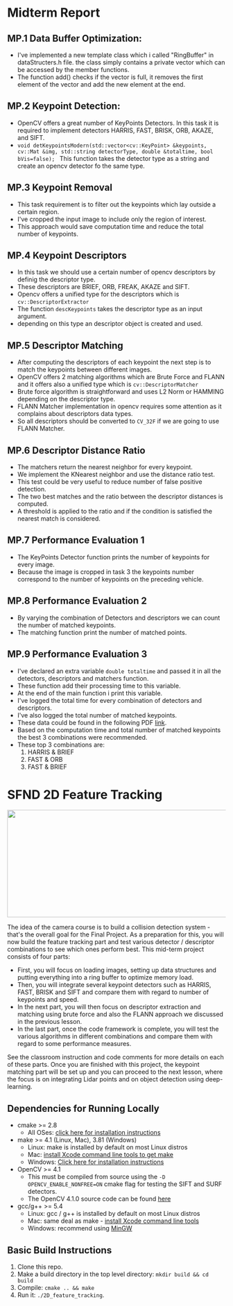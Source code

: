 # Midterm Report
## MP.1 Data Buffer Optimization:
 * I've implemented a new template class which i called "RingBuffer" in dataStructers.h file. the class simply contains a private vector which can be accessed by the member functions.
*  The function add() checks if the vector is full, it removes the first element of the vector and add the new element at the end.  

## MP.2 Keypoint Detection:
* OpenCV offers a great number of KeyPoints Detectors. In this task it is required to implement detectors HARRIS, FAST, BRISK, ORB, AKAZE, and SIFT.
* `void detKeypointsModern(std::vector<cv::KeyPoint> &keypoints, cv::Mat &img, std::string detectorType, double &totaltime, bool bVis=false);
` This function takes the detector type as a string and create an opencv detector fo the same type.

## MP.3 Keypoint Removal
* This task requirement is to filter out the keypoints which lay outside a certain region.
* I've cropped the input image to include only the region of interest. 
* This approach would save computation time and reduce the total number of keypoints.

## MP.4 Keypoint Descriptors
* In this task we should use a certain number of opencv descriptors by definig the descriptor type.
* These descriptors are BRIEF, ORB, FREAK, AKAZE and SIFT.
* Opencv offers a unified type for the descriptors which is `cv::DescriptorExtractor` 
* The function `descKeypoints` takes the descriptor type as an input argument. 
* depending on this type an descriptor object is created and used. 
## MP.5 Descriptor Matching
* After computing the descriptors of each keypoint the next step is to match the keypoints between different images.
* OpenCV offers 2 matching algorithms which are Brute Force and FLANN and it offers also a unified type which is `cv::DescriptorMatcher`
* Brute force algorithm is straightforward and uses L2 Norm or HAMMING depending on the descriptor type.
* FLANN Matcher implementation in opencv requires some attention as it complains about descriptors data types.
* So all descriptors should be converted to `CV_32F` if we are going to use FLANN Matcher.
## MP.6 Descriptor Distance Ratio
* The matchers return the nearest neighbor for every keypoint.
* We implement the KNearest neighbor and use the distance ratio test.
* This test could be very useful to reduce number of false positive detection. 
* The two best matches and the ratio between the descriptor distances is computed.
* A threshold is applied to the ratio and if the condition is satisfied the nearest match is considered. 
## MP.7 Performance Evaluation 1
 * The KeyPoints Detector function prints the number of keypoints for every image.
 * Because the image is cropped in task 3 the keypoints number correspond to the number of keypoints on the preceding vehicle.
## MP.8 Performance Evaluation 2
* By varying the combination of Detectors and descriptors we can count the number of matched keypoints.
* The matching function print the number of matched points.
## MP.9 Performance Evaluation 3
* I've declared an extra variable `double totaltime` and passed it in all the detectors, descriptors and matchers function.
* These function add their processing time to this variable.
* At the end of the main function i print this variable. 
* I've logged the total time for every combination of detectors and descriptors.
* I've also logged the total number of matched keypoints.
* These data could be found in the following PDF [link](docs/Performance_Evaluation.pdf).
* Based on the computation time and total number of matched keypoints the best 3 combinations were recommended.
* These top 3 combinations are:
    1. HARRIS & BRIEF
    2. FAST & ORB
    3. FAST & BRIEF

# SFND 2D Feature Tracking

<img src="images/keypoints.png" width="820" height="248" />

The idea of the camera course is to build a collision detection system - that's the overall goal for the Final Project. As a preparation for this, you will now build the feature tracking part and test various detector / descriptor combinations to see which ones perform best. This mid-term project consists of four parts:

* First, you will focus on loading images, setting up data structures and putting everything into a ring buffer to optimize memory load. 
* Then, you will integrate several keypoint detectors such as HARRIS, FAST, BRISK and SIFT and compare them with regard to number of keypoints and speed. 
* In the next part, you will then focus on descriptor extraction and matching using brute force and also the FLANN approach we discussed in the previous lesson. 
* In the last part, once the code framework is complete, you will test the various algorithms in different combinations and compare them with regard to some performance measures. 

See the classroom instruction and code comments for more details on each of these parts. Once you are finished with this project, the keypoint matching part will be set up and you can proceed to the next lesson, where the focus is on integrating Lidar points and on object detection using deep-learning. 

## Dependencies for Running Locally
* cmake >= 2.8
  * All OSes: [click here for installation instructions](https://cmake.org/install/)
* make >= 4.1 (Linux, Mac), 3.81 (Windows)
  * Linux: make is installed by default on most Linux distros
  * Mac: [install Xcode command line tools to get make](https://developer.apple.com/xcode/features/)
  * Windows: [Click here for installation instructions](http://gnuwin32.sourceforge.net/packages/make.htm)
* OpenCV >= 4.1
  * This must be compiled from source using the `-D OPENCV_ENABLE_NONFREE=ON` cmake flag for testing the SIFT and SURF detectors.
  * The OpenCV 4.1.0 source code can be found [here](https://github.com/opencv/opencv/tree/4.1.0)
* gcc/g++ >= 5.4
  * Linux: gcc / g++ is installed by default on most Linux distros
  * Mac: same deal as make - [install Xcode command line tools](https://developer.apple.com/xcode/features/)
  * Windows: recommend using [MinGW](http://www.mingw.org/)

## Basic Build Instructions

1. Clone this repo.
2. Make a build directory in the top level directory: `mkdir build && cd build`
3. Compile: `cmake .. && make`
4. Run it: `./2D_feature_tracking`.